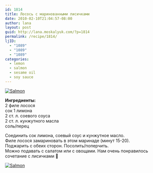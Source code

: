 ```yaml
---
id: 1814
title: Лосось с маринованными лисичками
date: 2010-02-10T21:04:57-08:00
author: lana
layout: post
guid: http://lana.moskalyuk.com/?p=1814
permalink: /recipe/1814/
ljID:
  - "1089"
  - "1089"
  - "1089"
categories:
  - lemon
  - salmon
  - sesame oil
  - soy sauce
---
```

<a class="flickr-image alignnone" title="Salmon" href="http://www.flickr.com/photos/67405678@N00/4347283063/" target="_blank"><img src="http://farm3.static.flickr.com/2792/4347283063_64ae67a0ea.jpg" alt="Salmon" /></a>

**Ингредиенты:**  
2 филе лосося  
сок 1 лимона  
2 ст. л. соевого соуса  
2 ст. л. кунжутного масла  
соль/перец

Соединить сок лимона, соевый соус и кунжутное масло.  
Филе лосося замариновать в этом маринаде (минут 15-20).  
Поджарить с обеих сторон. Посолить/поперчить.  
Можно подавать с салатом или с овощами. Нам очень понравилось сочетание с лисичками 🙂

<a class="flickr-image alignnone" title="Salmon" href="http://www.flickr.com/photos/67405678@N00/4348030954/" target="_blank"><img src="http://farm5.static.flickr.com/4058/4348030954_3ba30fffe1.jpg" alt="Salmon" /></a>